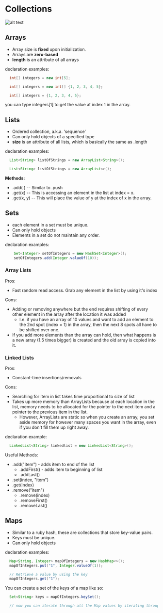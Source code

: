 # Collections

![alt text](http://www.programcreek.com/wp-content/uploads/2009/02/java-collection-hierarchy.jpeg "Collection hierarchy")

## Arrays
* Array size is **fixed** upon initialization. 
* Arrays are **zero-based**
* **length** is an attribute of all arrays 

declaration examples:
```java
  int[] integers = new int[5];

  int[] integers = new int[] {1, 2, 3, 4, 5};

  int[] integers = {1, 2, 3, 4, 5};
```

you can type integers[1] to get the value at index 1 in the array. 

## Lists
* Ordered collection, a.k.a. 'sequence'
* Can only hold objects of a specified type
* **size** is an attribute of all lists, which is basically the same as .length

declaration examples:
```java
  List<String> listOfStrings = new ArrayList<String>();

  List<String> listOfStrings = new ArrayList<>();
```

**Methods:**
* .add( ) -- Similar to .push
* .get(x) -- This is accessing an element in the list at index = x.
* .get(x, y) -- This will place the value of y at the index of x in the array. 

## Sets
* each element in a set must be unique.
* Can only hold objects
* Elements in a set do not maintain any order.

declaration examples:
```java
    Set<Integer> setOfIntegers = new HashSet<Integer>();
    setOfIntegers.add(Integer.valueOf(10));
```

### Array Lists

Pros:
* Fast random read access. Grab any element in the list by using it's index

Cons:
* Adding or removing anywhere but the end requires shifting of every other element in the array after the location it was added
  * I.e. if you have an array of 10 values and want to add an element to the 2nd spot (index = 1) in the array, then the next 8 spots all have to be shifted over one. 
* If you add more elements than the array can hold, then what happens is a new array (1.5 times bigger) is created and the old array is copied into it. 


### Linked Lists

Pros:
* Constant-time insertions/removals

Cons:
* Searching for item in list takes time proportional to size of list
* Takes up more memory than ArrayLists because at each location in the list, memory needs to be allocated for the pointer to the next item and a pointer to the previous item in the list.
  * However, ArrayLists are static so when you create an array, you set aside memory for however many spaces you want in the array, even if you don't fill them up right away.

declaration example:
```java
  LinkedList<String> linkedlist = new LinkedList<String>();
```

Useful Methods:
  * .add("item") - adds item to end of the list
    * .addFirst() - adds item to beginning of list
    * .addLast()
  * .set(index, "item")
  * .get(index)
  * .remove("item")
    * .remove(index) 
    * .removeFirst()
    * .removeLast()


## Maps
* Similar to a ruby hash, these are collections that store key-value pairs. 
* Keys must be unique. 
* Can only hold objects

declaration examples:
```java
  Map<String, Integer> mapOfIntegers = new HashMap<>();
  mapOfIntegers.put("1", Integer.valueOf(1));

  // Retrieve a value by using the key
  mapOfIntegers.get("1");
```

You can create a set of the keys of a map like so:
```java
  Set<String> keys = mapOfIntegers.keySet();

  // now you can iterate through all the Map values by iterating through the created set, 'keys'
```
